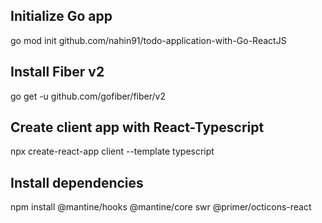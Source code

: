 ## Initialize Go app
go mod init github.com/nahin91/todo-application-with-Go-ReactJS


## Install Fiber v2
go get -u github.com/gofiber/fiber/v2

## Create client app with React-Typescript
npx create-react-app client --template typescript

## Install dependencies
npm install @mantine/hooks @mantine/core swr @primer/octicons-react
